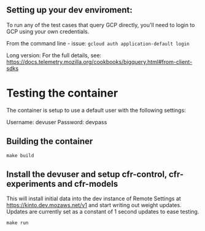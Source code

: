 ## Setting up your dev enviroment:

To run any of the test cases that query GCP directly, you'll need to
login to GCP using your own credentials.

From the command line - issue: `gcloud auth application-default login`

Long version:
For the full details, see: https://docs.telemetry.mozilla.org/cookbooks/bigquery.html#from-client-sdks


# Testing the container

The container is setup to use a default user with the following
settings:

Username: devuser
Password: devpass


## Building the container

```
make build
```


## Install the devuser and setup cfr-control, cfr-experiments and cfr-models


This will install initial data into the dev instance of Remote
Settings at https://kinto.dev.mozaws.net/v1 and start writing out
weight updates.  Updates are currently set as a constant of 1 second
updates to ease testing.

```
make run
```
